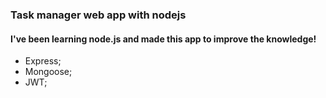 <h3>Task manager web app with nodejs</h3>

<h4>I've been learning node.js and made this app to improve the knowledge!</h4>

<ul>
<li>Express;</li>
<li>Mongoose;</li>
<li>JWT;</li>
</ul>
